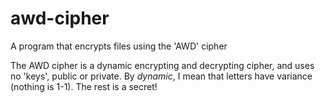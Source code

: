 # awd-cipher
A program that encrypts files using the 'AWD' cipher

The AWD cipher is a dynamic encrypting and decrypting cipher, and uses no 'keys', public or private. By *dynamic*, I mean that letters have variance (nothing is 1-1). The rest is a secret!
